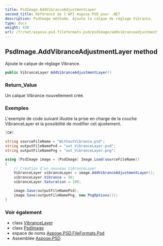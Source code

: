 ```yaml
---
title: PsdImage.AddVibranceAdjustmentLayer
second_title: Référence de l'API Aspose.PSD pour .NET
description: PsdImage méthode. Ajoute le calque de réglage Vibrance.
type: docs
weight: 430
url: /fr/net/aspose.psd.fileformats.psd/psdimage/addvibranceadjustmentlayer/
---
```

## PsdImage.AddVibranceAdjustmentLayer method

Ajoute le calque de réglage Vibrance.

```csharp
public VibranceLayer AddVibranceAdjustmentLayer()
```

### Return_Value

Un calque Vibrance nouvellement créé.

### Exemples

L'exemple de code suivant illustre la prise en charge de la couche VibranceLayer et la possibilité de modifier cet ajustement.

```csharp
[C#]

string sourceFileName = "WithoutVibrance.psd";
string outputFileNamePsd = "out_VibranceLayer.psd";
string outputFileNamePng = "out_VibranceLayer.png";

using (PsdImage image = (PsdImage) Image.Load(sourceFileName))
{
    // Création d'un nouveau VibranceLayer
    VibranceLayer vibranceLayer = image.AddVibranceAdjustmentLayer();
    vibranceLayer.Vibrance = 50;
    vibranceLayer.Saturation = 100;

    image.Save(outputFileNamePsd);
    image.Save(outputFileNamePng, new PngOptions());
}
```

### Voir également

* class [VibranceLayer](../../../aspose.psd.fileformats.psd.layers.adjustmentlayers/vibrancelayer/)
* class [PsdImage](../)
* espace de noms [Aspose.PSD.FileFormats.Psd](../../psdimage/)
* Assemblée [Aspose.PSD](../../../)


